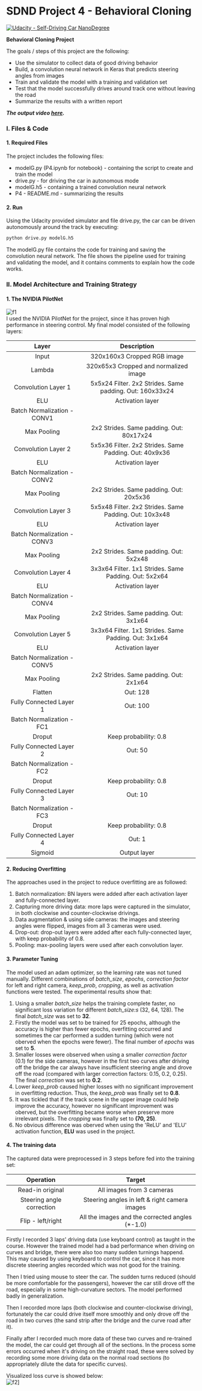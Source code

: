 # SDND Project 4 - Behavioral Cloning

[![Udacity - Self-Driving Car NanoDegree](https://s3.amazonaws.com/udacity-sdc/github/shield-carnd.svg)](http://www.udacity.com/drive)

**Behavioral Cloning Project**

The goals / steps of this project are the following:
* Use the simulator to collect data of good driving behavior
* Build, a convolution neural network in Keras that predicts steering angles from images
* Train and validate the model with a training and validation set
* Test that the model successfully drives around track one without leaving the road
* Summarize the results with a written report

***The output video [here](https://github.com/PictoNailer/SDND-PROJECTS/blob/main/P4/output.mp4).***

### I. Files & Code

#### 1. Required Files

The project includes the following files:
* modelG.py (P4.ipynb for notebook) - containing the script to create and train the model
* drive.py - for driving the car in autonomous mode
* modelG.h5 - containing a trained convolution neural network 
* P4 - README.md - summarizing the results

#### 2. Run
Using the Udacity provided simulator and file drive.py, the car can be driven autonomously around the track by executing: 

```sh
python drive.py modelG.h5
```

The modelG.py file contains the code for training and saving the convolution neural network. The file shows the pipeline used for training and validating the model, and it contains comments to explain how the code works.

### II. Model Architecture and Training Strategy

#### 1. The NVIDIA PilotNet
![f1](https://github.com/lhzlhz/PilotNet/blob/master/readme/PilotNet.png) <br>
I used the NVIDIA PilotNet for the project, since it has proven high performance in steering control. My final model consisted of the following layers: <br>

|            Layer            |                        Description                       | 
|:---------------------------:|:--------------------------------------------------------:| 
| Input                       | 320x160x3 Cropped RGB image                              | 
| Lambda                      | 320x65x3 Cropped and normalized image                    | 
| Convolution Layer 1         | 5x5x24 Filter. 2x2 Strides. Same padding. Out: 160x33x24 |
| ELU          			  		    | Activation layer    	                                   |
| Batch Normalization - CONV1 |      	                                                   |
| Max Pooling        	        | 2x2 Strides. Same padding. Out: 80x17x24                 |
| Convolution Layer 2         | 5x5x36 Filter. 2x2 Strides. Same Padding. Out: 40x9x36   |
| ELU           					    | Activation layer    	                                   |
| Batch Normalization - CONV2 |      	                                                   |
| Max Pooling        	        | 2x2 Strides. Same padding. Out: 20x5x36                  |
| Convolution Layer 3         | 5x5x48 Filter. 2x2 Strides. Same Padding. Out: 10x3x48   |
| ELU           					    | Activation layer    	                                   |
| Batch Normalization - CONV3 |      	                                                   |
| Max Pooling        	        | 2x2 Strides. Same padding. Out: 5x2x48                   |
| Convolution Layer 4         | 3x3x64 Filter. 1x1 Strides. Same Padding. Out: 5x2x64    |
| ELU           					    | Activation layer    	                                   |
| Batch Normalization - CONV4 |      	                                                   |
| Max Pooling        	        | 2x2 Strides. Same padding. Out: 3x1x64                   |
| Convolution Layer 5         | 3x3x64 Filter. 1x1 Strides. Same Padding. Out: 3x1x64    |
| ELU           					    | Activation layer    	                                   |
| Batch Normalization - CONV5 |      	                                                   |
| Max Pooling        	        | 2x2 Strides. Same padding. Out: 2x1x64                   |
| Flatten          			      | Out: 128    	                                           |
| Fully Connected Layer 1	    | Out: 100                                                 |
| Batch Normalization - FC1   |                                                          |
| Droput	                    | Keep probability: 0.8                                    |
| Fully Connected Layer 2	    | Out: 50                                                  |
| Batch Normalization - FC2   |      	                                                   |
| Droput	                    | Keep probability: 0.8                                    |
| Fully Connected Layer 3	    | Out: 10                                                  |
| Batch Normalization - FC3   |      	                                                   |
| Droput	                    | Keep probability: 0.8                                    |
| Fully Connected Layer 4	    | Out: 1                                                   |
| Sigmoid                     | Output layer                                             |


#### 2. Reducing Overfitting

The approaches used in the project to reduce overfitting are as followed: <br>

  1)  Batch normalization: BN layers were added after each activation layer and fully-connected layer. <br>
  2)  Capturing more driving data: more laps were captured in the simulator, in both clockwise and counter-clockwise drivings. <br>
  3)  Data augmentation & using side cameras: the images and steering angles were flipped, images from all 3 cameras were used. <br>
  4)  Drop-out: drop-out layers were added after each fully-connected layer, with keep probability of 0.8. <br>
  5)  Pooling: max-pooling layers were used after each convolution layer. <br>

#### 3. Parameter Tuning

The model used an adam optimizer, so the learning rate was not tuned manually. Different combinations of *batch_size*, *epochs*, *correction factor* for left and right camera, *keep_prob*, *cropping*, as well as activation functions were tested. The experimental results show that:

  1) Using a smaller *batch_size* helps the training complete faster, no significant loss variation for different *batch_size:s* (32, 64, 128). The final *batch_size* was set to **32**. <br>
  2) Firstly the model was set to be trained for 25 epochs, although the accuracy is higher than fewer epochs, overfitting occurred and sometimes the car performed a sudden turning (which were not oberved when the epochs were fewer). The final number of *epochs* was set to **5**. <br>
  3) Smaller losses were observed when using a smaller *correction factor* (0.1) for the side cameras, however in the first two curves after driving off the bridge the car always have insufficient steering angle and drove off the road (compared with larger correction factors: 0.15, 0.2, 0.25). The final *correction* was set to **0.2**. <br>
  4) Lower *keep_prob* caused higher losses with no significant improvement in overfitting reduction. Thus, the *keep_prob* was finally set to **0.8**. <br>
  5) It was tickled that if the track scene in the upper image could help improve the accuracy, however no significant improvement was oberved, but the overfitting became worse when preserve more irrelevant pixels. The *cropping* was finally set to **(70, 25)**. <br>
  6) No obvious difference was oberved when using the 'ReLU' and 'ELU' activation function, **ELU** was used in the project. <br>

#### 4. The training data

The captured data were preprocessed in 3 steps before fed into the training set: <br>

|   Operation   |   Target   | 
|:-------------:|:---------------:| 
| Read-in original       |  All images from 3 cameras  | 
| Steering angle correction   |  Steering angles in left & right camera images 	|
| Flip - left/right					 |  All the images and the corrected angles (\*-1.0)	|

Firstly I recorded 3 laps' driving data (use keyboard control) as taught in the course. However the trained model had a bad performance when driving on curves and bridge, there were also too many sudden turnings happend. This may caused by using keyboard to control the car, since it has more discrete steering angles recorded which was not good for the training. 

Then I tried using mouse to steer the car. The sudden turns reduced (should be more comfortable for the passengers), however the car still drove off the road, especially in some high-curvature sectors. The model performed badly in generalization. 

Then I recorded more laps (both clockwise and counter-clockwise driving), fortunately the car could drive itself more smoothly and only drove off the road in two curves (the sand strip after the bridge and the curve road after it). 

Finally after I recorded much more data of these two curves and re-trained the model, the car could get through all of the sections. In the process some errors occurred when it's driving on the straight road, these were solved by recording some more driving data on the normal road sections (to appropriately dilute the data for specific curves). <br>

Visualized loss curve is showed below: <br>
![f2](https://github.com/PictoNailer/SDND-PROJECTS/blob/main/P4/Visualization%20-%20Loss.png)]
